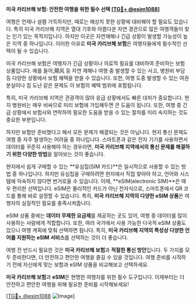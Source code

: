 **미국 카리브해 보험: 안전한 여행을 위한 필수 선택 [[TG💪+ @esim1088](https://t.me/s/esim1088)]**

여행은 언제나 설렘 가득하지만, 때로는 예상치 못한 상황에 대비해야 할 필요도 있습니다. 특히 미국 카리브해 지역은 열대 기후와 아름다운 자연 경관으로 많은 여행객들이 찾는 인기 있는 목적지입니다. 하지만 이곳은 자연재해나 긴급 상황이 발생할 가능성이 높은 지역 중 하나입니다. 이러한 이유로 **미국 카리브해 보험**은 여행자들에게 필수적인 선택이 될 수 있습니다.

미국 카리브해 보험은 여행자가 긴급 상황이나 의료적 필요를 대비하여 준비하는 보험 상품입니다. 예를 들어,飓风 등 자연 재해나 여행 중 발생할 수 있는 사고, 병원비 부담 등 다양한 상황에서 보험 혜택을 받을 수 있습니다. 또한, 여행 도중 발생할 수 있는 여권 분실이나 짐 도난 같은 문제도 이 보험의 혜택 범위에 포함됩니다.

특히, 미국 카리브해 지역은 관광객이 많아 응급 상황에서도 빠른 대처가 중요합니다. 현지 병원비는 매우 비싸므로 미리 보험에 가입해두면 큰 도움이 됩니다. 또한, 여행 중 긴급 상황에서 보험사와 연락하여 필요한 도움을 받을 수 있는 절차를 미리 숙지하는 것도 중요한 부분입니다.

하지만 보험만 준비했다고 해서 모든 문제가 해결되는 것은 아닙니다. 현지 통신 문제도 여행 중 자주 발생하는 어려움 중 하나입니다. 스마트폰과 같은 전자 기기를 사용하면서 데이터를 꾸준히 사용해야 하는 경우라면, **미국 카리브해 지역에서의 통신 문제를 해결하기 위한 다양한 방법**을 알아보는 것이 좋습니다.

현지에서 쉽게 구매할 수 있는 **유심칩(SIM 카드)**은 일시적으로 사용할 수 있는 방법 중 하나입니다. 하지만 유심칩을 구매하려면 현지에서 직접 찾아야 하고, 언어와 시스템에 익숙하지 않다면 번거로울 수 있습니다. 이때, **eSIM(electronic SIM)**은 매우 편리한 선택입니다. eSIM은 물리적인 카드가 아닌 전자식으로, 스마트폰에서 QR 코드를 통해 바로 설정할 수 있습니다. 특히, **미국 카리브해 지역의 다양한 eSIM 상품**은 여행자의 실질적인 필요를 충족시켜줍니다.

eSIM 상품 중에는 **데이터 무제한 요금제**를 제공하는 곳도 있어, 여행 중 데이터를 많이 사용하는 사람에게 적합합니다. 또한, 여러 국가에서 사용 가능한 다국적 eSIM 상품도 있으니 여행 계획에 맞춰 선택하면 됩니다. 특히, **미국 카리브해 지역의 특성상 다양한 언어를 지원하는 eSIM 서비스**를 선택하는 것이 더 좋습니다.

여행 전 반드시 필요한 것은 **미국 카리브해 보험**과 **적절한 통신 방안**입니다. 두 가지를 모두 준비한다면, 더 안전하고 편안한 여행을 즐길 수 있을 것입니다. 여행 준비를 시작하기 전에 자신에게 맞는 보험과 eSIM 상품을 비교해보고 선택하세요.

**미국 카리브해 보험**과 **eSIM**은 현명한 여행자를 위한 필수 도구입니다. 이제부터는 더 안전하고 편안한 여행을 위해 필요한 준비를 시작해보세요!

[[TG💪+ @esim1088](https://t.me/s/esim1088) ![Image](https://i.postimg.cc/Y0z9fWf4/image.png)]